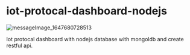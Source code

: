 # iot-protocal-dashboard-nodejs


![messageImage_1647680728513](https://user-images.githubusercontent.com/20137401/159116966-5cc67f3a-0e3e-4de0-a4f8-09b93edfbbd3.jpeg)


Iot protocal dashboard with nodejs database with mongoldb and create restful api.
